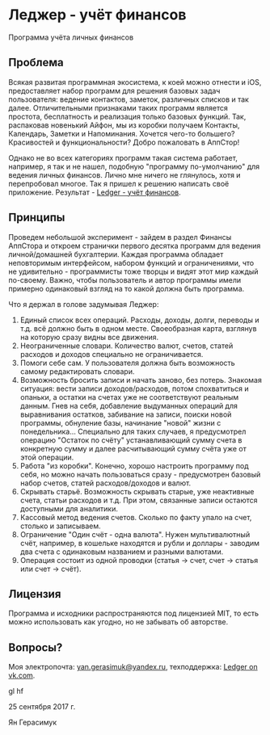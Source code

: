 # Леджер - учёт финансов
Программа учёта личных финансов

## Проблема
Всякая развитая программная экосистема, к коей можно отнести и iOS, предоставляет набор программ для решения 
базовых задач пользователя: ведение контактов, заметок, различных списков и так далее. Отличительными признаками 
таких программ является простота, бесплатность и реализация только базовых функций. Так, распаковав новенький Айфон,
мы из коробки получаем Контакты, Календарь, Заметки и Напоминания. Хочется чего-то большего? Красивостей и функциональности? 
Добро пожаловать в АппСтор!

Однако не во всех категориях программ такая система работает, например, я так и не нашел, подобную "программу по-умолчанию" 
для ведения личных финансов. Лично мне ничего не глянулось, хотя и перепробовал многое. Так я пришел к решению написать 
своё приложение. Результат - [Ledger - учёт финансов](https://itunes.apple.com/ru/app/ledger-учёт-финансов/id1271410208?mt=8).

## Принципы
Проведем небольшой эксперимент - зайдем в раздел Финансы АппСтора и откроем странички первого десятка программ для ведения 
личной/домашней бухгалтерии. Каждая программа обладает неповторимым интерфейсом, набором функций и ограничениями, что не 
удивительно - программисты тоже творцы и видят этот мир каждый по-своему. Важно, чтобы пользователь и автор программы имели 
примерно одинаковый взгляд на то какой должна быть программа.

Что я держал в голове задумывая Леджер:
1. Единый список всех операций. Расходы, доходы, долги, переводы и т.д. всё должно быть в одном месте. Своеобразная карта, 
взглянув на которую сразу видны все движения.
2. Неограниченные словари. Количество валют, счетов, статей расходов и доходов специально не ограничивается.
3. Помоги себе сам. У пользователя должна быть возможность самому редактировать словари.
4. Возможность бросить записи и начать заново, без потерь. Знакомая ситуация: вести записи доходов/расходов, потом спохватиться и 
опаньки, а остатки на счетах уже не соответствуют реальным данным. Гнев на себя, добавление выдуманных операций для выравнивания 
остатков, забивание на записи, поиски новой программы, обнуление базы, начинание "новой" жизни с понедельника... Специально для 
таких случаев, я предусмотрел операцию "Остаток по счёту" устанавливающий сумму счета в конкретную сумму и далее расчитывающий 
сумму счёта уже от этой операции.
5. Работа "из коробки". Конечно, хорошо настроить программу под себя, но можно начать пользоваться сразу - предусмотрен 
базовый набор счетов, статей расходов/доходов и валют.
6. Скрывать старьё. Возможность скрывать старые, уже неактивные счета, статьи расходов и т.д. При этом, связанные записи остаются доступными для аналитики.
7. Кассовый метод ведения счетов. Сколько по факту упало на счет, столько и записываем.
8. Ограничение "Один счёт - одна валюта". Нужен мультивалютный счёт, например, в кошельке находятся и рубли и доллары - заводим два счета с одинаковым названием и разными валютами.
9. Операция состоит из одной проводки (статья -> счет, счет -> статья или счет -> счёт).

## Лицензия
Программа и исходники распространяются под лицензией MIT, то есть можно использовать как угодно, но не забывать об авторстве.

## Вопросы?
Моя электропочта: yan.gerasimuk@yandex.ru, техподдержка: [Ledger on vk.com](https://vk.com/ledgerapp).

gl hf

25 сентября 2017 г.

Ян Герасимук
